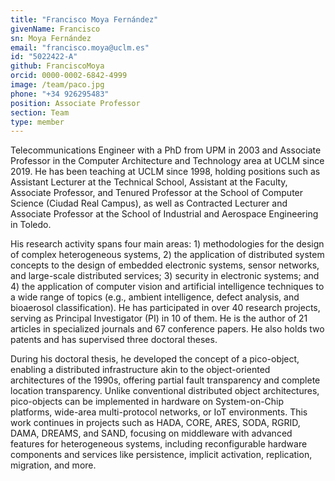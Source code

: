 ```yaml
---
title: "Francisco Moya Fernández"
givenName: Francisco
sn: Moya Fernández
email: "francisco.moya@uclm.es"
id: "5022422-A"
github: FranciscoMoya
orcid: 0000-0002-6842-4999
image: /team/paco.jpg
phone: "+34 926295483"
position: Associate Professor
section: Team
type: member
---
```


Telecommunications Engineer with a PhD from UPM in 2003 and Associate Professor in the Computer Architecture and Technology area at UCLM since 2019. He has been teaching at UCLM since 1998, holding positions such as Assistant Lecturer at the Technical School, Assistant at the Faculty, Associate Professor, and Tenured Professor at the School of Computer Science (Ciudad Real Campus), as well as Contracted Lecturer and Associate Professor at the School of Industrial and Aerospace Engineering in Toledo.

His research activity spans four main areas: 1) methodologies for the design of complex heterogeneous systems, 2) the application of distributed system concepts to the design of embedded electronic systems, sensor networks, and large-scale distributed services; 3) security in electronic systems; and 4) the application of computer vision and artificial intelligence techniques to a wide range of topics (e.g., ambient intelligence, defect analysis, and bioaerosol classification). He has participated in over 40 research projects, serving as Principal Investigator (PI) in 10 of them. He is the author of 21 articles in specialized journals and 67 conference papers. He also holds two patents and has supervised three doctoral theses.

During his doctoral thesis, he developed the concept of a pico-object, enabling a distributed infrastructure akin to the object-oriented architectures of the 1990s, offering partial fault transparency and complete location transparency. Unlike conventional distributed object architectures, pico-objects can be implemented in hardware on System-on-Chip platforms, wide-area multi-protocol networks, or IoT environments. This work continues in projects such as HADA, CORE, ARES, SODA, RGRID, DAMA, DREAMS, and SAND, focusing on middleware with advanced features for heterogeneous systems, including reconfigurable hardware components and services like persistence, implicit activation, replication, migration, and more.
